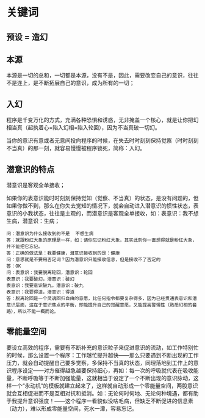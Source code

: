 # 关键词

## 预设 = 造幻

## 本源
本源是一切的总和，一切都是本源，没有不是，因此，需要改变自己的意识，往往不是连上，是不断拓展自己的意识，成为所有的一切；


## 入幻
程序是千变万化的方式，充满各种恐惧和诱惑，无非掩盖一个核心，就是让你把幻相当真（起执着心=陷入幻相=陷入轮回），因为不当真破一切幻。

当你的意识有意或者无意间投向程序的时候，在失去时时刻刻保持觉察（时时刻刻不当真）的那一刻，就容易慢慢被程序锁死，简称：入幻。

## 潜意识的特点

潜意识是客观全单接收；

如果你的表意识能时时刻刻保持觉知（觉察、不当真）的状态，是没有问题的，但如果你做不到，那么在你失去觉知的情况下，就会自动进入潜意识的惯性状态，表意识的小我状态，往往是主观的，而潜意识是客观全单接收，如：表意识：我不想生病，潜意识：生病；

```
问：潜意识为什么接收到的不是  不想生病
答：就跟粉红大象的原理是一样，如：请你忘记粉红大象，其实此刻你一直想得就是粉红大象，并不能把它忘记。
答：正确的做法是：我要健康，潜意识接收到的是：健康
问：意思就是不要用否定词？因为潜意识只能接收信息，但是接收不了否定的
答：OK
问：表意识：我要脱离轮回，潜意识：轮回
表意识：我要破幻，潜意识：破幻
表意识：我要意识破九，潜意识：破九
表意识：我要得道，潜意识：得道
答：脱离轮回是一个灵魂回归自由的意愿，比任何指令都要复杂得多，因为已经贯通表意识和潜意识层面，这在于意识焦点的平衡，即能提升自己的觉醒意愿，又能提高警惕性（熟悉幻相的套路），所以不能一概而论。
```

## 零能量空间
要设立高效的程序，需要有不断补充的意识粒子来促进意识的流动，如工作特别忙的时候，那么设置一个程序：工作越忙提升越快——那么只要遇到不断出现的工作压力，就会自动提醒自己要多觉察，多保持不当真的状态，同理落地到工作上的意识程序设定——对方催得越急越要保持细心，再如：每一次的呼吸就代表在吸收能量，不断呼吸等于不断加强能量，这就相当于设定了一个不断出现的意识脉动，这样一个“永动机”的模板就建立起来了，这样就自动形成一个零能量空间，两股意识就会互相促进而不是互相对抗和抵消。如：无论何时何地、无论何种境遇，都有助于我提升意识强度！——这个程序一看貌似没啥毛病，但缺乏不断促进的信息素（动力），难以形成零能量空间，死水一潭，容易忘记。

